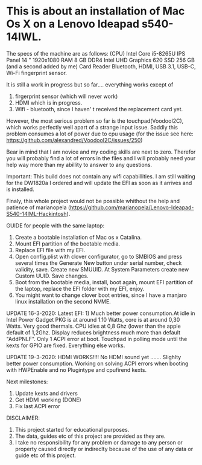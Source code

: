 # This is about an installation of Mac Os X on a Lenovo Ideapad s540-14IWL. 
The specs of the machine are as follows:
(CPU) Intel Core i5-8265U
IPS Panel 14 "
1920x1080
RAM 8 GB DDR4
Intel UHD Graphics 620
SSD 256 GB (and a second added by me) 
Card Reader
Bluetooth, HDMI, USB 3.1, USB-C, Wi-Fi
fingerprint sensor.

It is still a work in progress but so far.... 
everything works except of 
1. firgerprint sensor (which will never work) 
2. HDMI which is in progress. 
3. Wifi - bluetooth, since I haven' t received the replacement card yet.

However, the most serious problem so far is the touchpad(VoodooI2C), which works perfectly well apart of a strange input issue.
Saddly this problem consumes a lot of power due to cpu usage (for the issue see here: https://github.com/alexandred/VoodooI2C/issues/250)  

Bear in mind that I am novice and my coding skills are next to zero. 
Therefor you will probably find a lot of errors in the files and I will probably need your help way more than my abillity to answer to any questions.

Important: This build does not contain any wifi capabillities. I am still waiting for the DW1820a I ordered and will update the EFI as soon as it arrives and is installed. 

Finaly, this whole project would not be possible whithout the help and patience of marianopela (https://github.com/marianopela/Lenovo-Ideapad-S540-14IML-Hackintosh). 

GUIDE for people with the same laptop:
1. Create a bootable installation of Mac os x Catalina. 
2. Mount EFI partition of the bootable media. 
3. Replace EFI file with my EFI. 
4. Open config.plist with clover configurator, go to SMBIOS and press several times the Generate New button under serial number, check validity, save. Create new SMUUID. At System Parameters create new Custom UUID. Save changes. 
5. Boot from the bootable media, install, boot again, mount EFI partition of the laptop, replace the EFI folder with my EFI, enjoy.
6. You might want to change clover boot entries, since I have a manjaro linux installation on the second NVME.  


UPDATE 16-3-2020: 
Latest EFI: 1) Much better power consumption.At idle in Intel Power Gadget PKG is at around 1.10 Watts, core is at around 0,30 Watts. Very good thermals. CPU idles at 0,8 Ghz (lower than the apple default of 1,2Ghz. Display reduces brightness much more than default "AddPNLF".  Only 1 ACPI error at boot. Touchpad in polling mode until the kexts for GPIO are fixed. Everything else works. 

UPDATE 19-3-2020:
HDMI WORKS!!!!
No HDMI sound yet ....... 
Slighlty better power consumption. Working on solving ACPI errors when booting with HWPEnable and no Plugintype and cpufirend kexts.

Next milestones:
1. Update kexts and drivers
2. Get HDMI working (DONE)
3. Fix last ACPI error

DISCLAIMER:
1. This project started for educational purposes. 
2. The data, guides etc of this project are provided as they are. 
3. I take no responsibility for any problem or damage to any person or property caused directly or indireclty because of the use of any data or guide etc of this project. 
  
